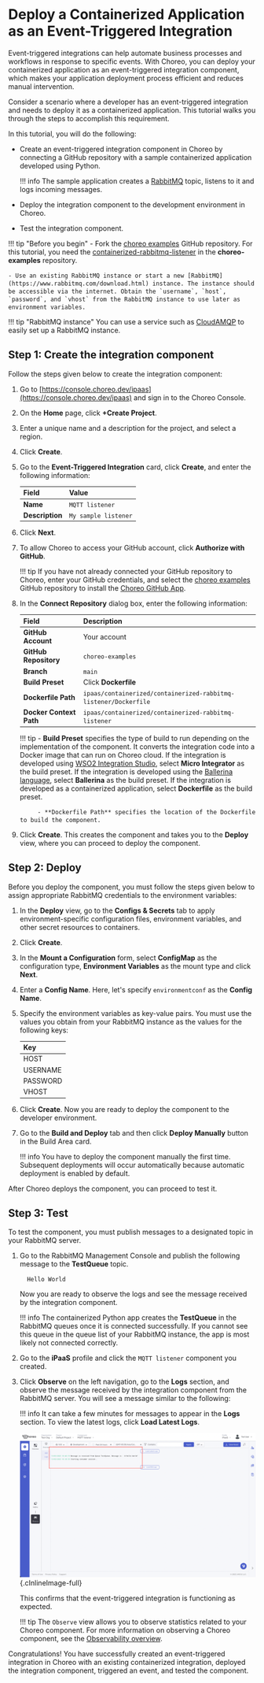 # Deploy a Containerized Application as an Event-Triggered Integration

Event-triggered integrations can help automate business processes and workflows in response to specific events. With Choreo, you can deploy your containerized application as an event-triggered integration component, which makes your application deployment process efficient and reduces manual intervention.

Consider a scenario where a developer has an event-triggered integration and needs to deploy it as a containerized application. This tutorial walks you through the steps to accomplish this requirement.

In this tutorial, you will do the following:

- Create an event-triggered integration component in Choreo by connecting a GitHub repository with a sample containerized application developed using Python. 

	!!! info
    	    The sample application creates a [RabbitMQ](https://www.rabbitmq.com/) topic, listens to it and logs incoming messages.

- Deploy the integration component to the development environment in Choreo.
- Test the integration component.


!!! tip "Before you begin"
    - Fork the [choreo examples](https://github.com/wso2/choreo-examples) GitHub repository. For this tutorial, you need the [containerized-rabbitmq-listener](https://github.com/wso2/choreo-examples/tree/main/ipaas/containerized/containerized-rabbitmq-listener) in the **choreo-examples** repository.  
 
    - Use an existing RabbitMQ instance or start a new [RabbitMQ](https://www.rabbitmq.com/download.html) instance. The instance should be accessible via the internet. Obtain the `username`, `host`, `password`, and `vhost` from the RabbitMQ instance to use later as environment variables. 

!!! tip "RabbitMQ instance"
    You can use a service such as [CloudAMQP](https://www.cloudamqp.com/) to easily set up a RabbitMQ instance.
  
## Step 1: Create the integration component

Follow the steps given below to create the integration component:

1. Go to [https://console.choreo.dev/ipaas](https://console.choreo.dev/ipaas) and sign in to the Choreo Console.

2. On the **Home** page, click **+Create Project**.

3. Enter a unique name and a description for the project, and select a region.

4. Click **Create**.  

5. Go to the **Event-Triggered Integration** card, click **Create**, and enter the following information:

    | **Field**       | **Value**               |
    |-----------------|-------------------------|
    | **Name**        | `MQTT listener`           |
    | **Description** | `My sample listener`    |
    
6. Click **Next**.

7. To allow Choreo to access your GitHub account, click **Authorize with GitHub**. 

	!!! tip
    	    If you have not already connected your GitHub repository to Choreo, enter your GitHub credentials, and select the [choreo examples](https://github.com/wso2/choreo-examples) GitHub repository to install the [Choreo GitHub App](https://github.com/marketplace/choreo-apps).

8. In the **Connect Repository** dialog box, enter the following information:

    | **Field**             | **Description**                                   |
    |-----------------------|---------------------------------------------------|
    | **GitHub Account**    | Your account                                      |
    | **GitHub Repository** | `choreo-examples`                                 |
    | **Branch**            | `main`                                            |
    | **Build Preset**      | Click **Dockerfile**                        |
    | **Dockerfile Path**   | `ipaas/containerized/containerized-rabbitmq-listener/Dockerfile` |  
    | **Docker Context Path**   | `ipaas/containerized/containerized-rabbitmq-listener` | 

	!!! tip
    	    - **Build Preset** specifies the type of build to run depending on the implementation of the component. It converts the integration code into a Docker image that can run on Choreo cloud. If the integration is developed using [WSO2 Integration Studio](https://wso2.com/integration/integration-studio/), select **Micro Integrator** as the build preset. If the integration is developed using the [Ballerina language](https://ballerina.io), select **Ballerina** as the build preset. If the integration is developed as a containerized application, select **Dockerfile** as the build preset.

            - **Dockerfile Path** specifies the location of the Dockerfile to build the component. 

9.   Click **Create**. This creates the component and takes you to the **Deploy** view, where you can proceed to deploy the component.


## Step 2: Deploy
Before you deploy the component, you must follow the steps given below to assign appropriate RabbitMQ credentials to the environment variables:

1. In the **Deploy** view, go to the **Configs & Secrets** tab to apply environment-specific configuration files, environment variables, and other secret resources to containers.
2. Click **Create**.
3. In the **Mount a Configuration** form, select **ConfigMap** as the configuration type, **Environment Variables** as the mount type and click **Next**.
4. Enter a **Config Name**. Here, let's specify `environmentconf` as the **Config Name**.
5. Specify the environment variables as key-value pairs. You must use the values you obtain from your RabbitMQ instance as the values for the following keys: 

    | **Key**    |
    |------------|
    | HOST       | 
    | USERNAME   |
    | PASSWORD   | 
    | VHOST      | 

6. Click **Create**. Now you are ready to deploy the component to the developer environment. 

7. Go to the **Build and Deploy** tab and then click **Deploy Manually** button in the Build Area card.

    !!! info
        You have to deploy the component manually the first time. Subsequent deployments will occur automatically because automatic deployment is enabled by default.

After Choreo deploys the component, you can proceed to test it.

## Step 3: Test

To test the component, you must publish messages to a designated topic in your RabbitMQ server.

1. Go to the RabbitMQ Management Console and publish the following message to the **TestQueue** topic.

    ```
      Hello World
    ```
   Now you are ready to observe the logs and see the message received by the integration component.

    !!! info
         The containerized Python app creates the **TestQueue** in the RabbitMQ queues once it is connected successfully. If you cannot see this queue in the queue list of your RabbitMQ instance, the app is most likely not connected correctly.

2. Go to the **iPaaS** profile and click the `MQTT listener` component you created.

3. Click **Observe** on the left navigation, go to the **Logs** section, and observe the message received by the integration component from the RabbitMQ server. You will see a message similar to the following:

    !!! info
            It can take a few minutes for messages to appear in the **Logs** section. To view the latest logs, click **Load Latest Logs**.

      ![Message entry in logs](../../assets/img/tutorials/event-triggered-integration/containerized-rabbitmq-message-in-logs.png){.cInlineImage-full}

      This confirms that the event-triggered integration is functioning as expected.

    !!! tip
            The `Observe` view allows you to observe statistics related to your Choreo component. For more information on observing a Choreo component, see the [Observability overview](../../observe-and-analyze/observe/observability-overview.md).


Congratulations! You have successfully created an event-triggered integration in Choreo with an existing containerized integration, deployed the integration component, triggered an event, and tested the component.
